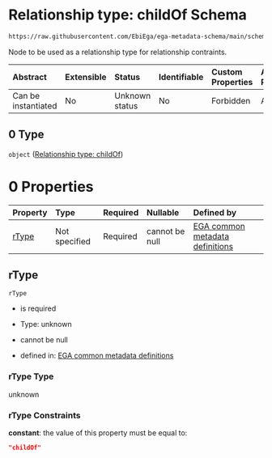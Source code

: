 # Relationship type: childOf Schema

```txt
https://raw.githubusercontent.com/EbiEga/ega-metadata-schema/main/schemas/EGA.policy.json#/properties/policyRelationships/items/allOf/1/anyOf/2/allOf/0/anyOf/0
```

Node to be used as a relationship type for relationship contraints.

| Abstract            | Extensible | Status         | Identifiable | Custom Properties | Additional Properties | Access Restrictions | Defined In                                                                   |
| :------------------ | :--------- | :------------- | :----------- | :---------------- | :-------------------- | :------------------ | :--------------------------------------------------------------------------- |
| Can be instantiated | No         | Unknown status | No           | Forbidden         | Allowed               | none                | [EGA.policy.json\*](../../../schemas/EGA.policy.json "open original schema") |

## 0 Type

`object` ([Relationship type: childOf](ega-4-defs-relationship-type-childof.md))

# 0 Properties

| Property        | Type          | Required | Nullable       | Defined by                                                                                                                                                                                                                               |
| :-------------- | :------------ | :------- | :------------- | :--------------------------------------------------------------------------------------------------------------------------------------------------------------------------------------------------------------------------------------- |
| [rType](#rtype) | Not specified | Required | cannot be null | [EGA common metadata definitions](ega-4-defs-relationship-type-childof-properties-rtype.md "https://raw.githubusercontent.com/EbiEga/ega-metadata-schema/main/schemas/EGA.common-definitions.json#/$defs/rTypeChildOf/properties/rType") |

## rType



`rType`

* is required

* Type: unknown

* cannot be null

* defined in: [EGA common metadata definitions](ega-4-defs-relationship-type-childof-properties-rtype.md "https://raw.githubusercontent.com/EbiEga/ega-metadata-schema/main/schemas/EGA.common-definitions.json#/$defs/rTypeChildOf/properties/rType")

### rType Type

unknown

### rType Constraints

**constant**: the value of this property must be equal to:

```json
"childOf"
```
